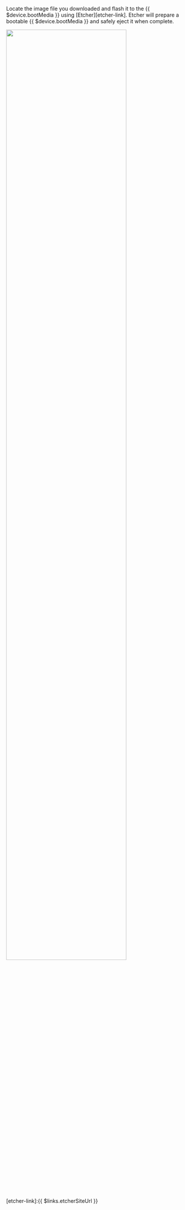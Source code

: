 Locate the image file you downloaded and flash it to the {{ $device.bootMedia }} using [Etcher][etcher-link]. Etcher will prepare a bootable {{ $device.bootMedia }} and safely eject it when complete.

<img src="/img/common/etcher/etcher.gif" width="80%">

[etcher-link]:{{ $links.etcherSiteUrl }}